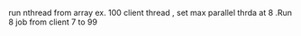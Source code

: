 run nthread from array ex.
100 client thread , set max parallel thrda at 8 .Run 8 job from client 7 to 99
